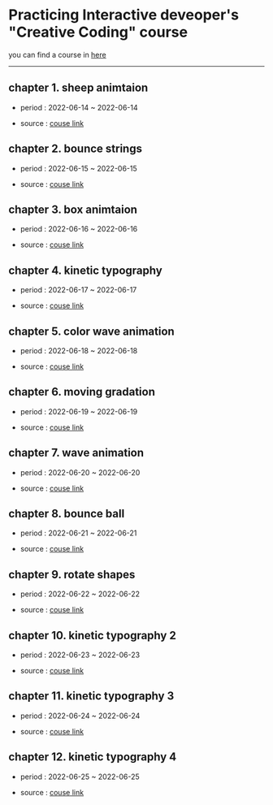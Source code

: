 # Practicing Interactive deveoper's "Creative Coding" course

you can find a course in [here](https://youtu.be/hCHL7sydzn0)

<hr></hr>

## chapter 1. sheep animtaion

* period : 2022-06-14 ~ 2022-06-14

* source : [couse link](https://youtu.be/hCHL7sydzn0)


## chapter 2. bounce strings

* period : 2022-06-15 ~ 2022-06-15

* source : [couse link](https://youtu.be/dXhAQbE8iBg)


## chapter 3. box animtaion

* period : 2022-06-16 ~ 2022-06-16

* source : [couse link](https://youtu.be/XNxkVVK6m80)

## chapter 4. kinetic typography

* period : 2022-06-17 ~ 2022-06-17

* source : [couse link](https://youtu.be/HMQ9fEX28fk)

## chapter 5. color wave animation

* period : 2022-06-18 ~ 2022-06-18

* source : [couse link](https://youtu.be/kpF0n39xXVM)

## chapter 6. moving gradation

* period : 2022-06-19 ~ 2022-06-19

* source : [couse link](https://youtu.be/D6EiRSRhsbQ)

## chapter 7. wave animation

* period : 2022-06-20 ~ 2022-06-20

* source : [couse link](https://youtu.be/LLfhY4eVwDY)

## chapter 8. bounce ball

* period : 2022-06-21 ~ 2022-06-21

* source : [couse link](https://youtu.be/sLCiI6d5vTM)

## chapter 9. rotate shapes

* period : 2022-06-22 ~ 2022-06-22

* source : [couse link](https://youtu.be/sLCiI6d5vTM)

## chapter 10. kinetic typography 2

* period : 2022-06-23 ~ 2022-06-23

* source : [couse link](https://youtu.be/lu9n9-oJ-mA)

## chapter 11. kinetic typography 3

* period : 2022-06-24 ~ 2022-06-24

* source : [couse link](https://youtu.be/TuvKsaG4H18)

## chapter 12. kinetic typography 4

* period : 2022-06-25 ~ 2022-06-25

* source : [couse link](https://youtu.be/Df4RviUikZ0)

